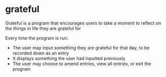 # grateful
Grateful is a program that encourages users to take a moment to reflect on the things in life they are grateful for

Every time the program is run:
- The user may input something they are grateful for that day, to be recorded down as an entry
- It displays something the user had inputted previously
- The user may choose to amend entries, view all entries, or exit the program

